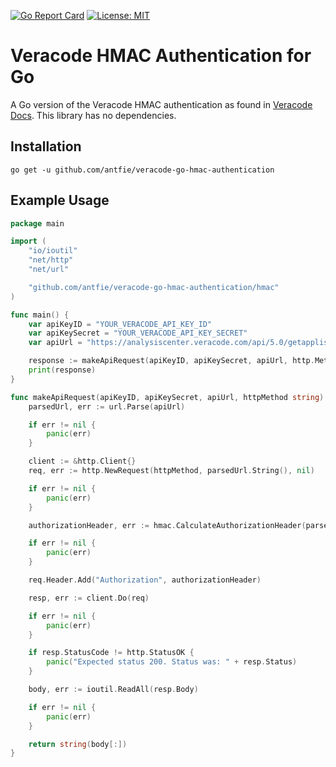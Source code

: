 [![Go Report Card](https://goreportcard.com/badge/github.com/antfie/veracode-go-hmac-authentication)](https://goreportcard.com/report/github.com/antfie/veracode-go-hmac-authentication) [![License: MIT](https://img.shields.io/badge/License-MIT-blue.svg)](https://github.com/antfie/veracode-go-hmac-authentication/blob/master/LICENSE)

# Veracode HMAC Authentication for Go

A Go version of the Veracode HMAC authentication as found in [Veracode Docs](https://docs.veracode.com/r/c_hmac_signing_example). This library has no dependencies.

## Installation

```
go get -u github.com/antfie/veracode-go-hmac-authentication
```

## Example Usage

```go
package main

import (
	"io/ioutil"
	"net/http"
	"net/url"

	"github.com/antfie/veracode-go-hmac-authentication/hmac"
)

func main() {
	var apiKeyID = "YOUR_VERACODE_API_KEY_ID"
	var apiKeySecret = "YOUR_VERACODE_API_KEY_SECRET"
	var apiUrl = "https://analysiscenter.veracode.com/api/5.0/getapplist.do"

	response := makeApiRequest(apiKeyID, apiKeySecret, apiUrl, http.MethodGet)
	print(response)
}

func makeApiRequest(apiKeyID, apiKeySecret, apiUrl, httpMethod string) string {
	parsedUrl, err := url.Parse(apiUrl)

	if err != nil {
		panic(err)
	}

	client := &http.Client{}
	req, err := http.NewRequest(httpMethod, parsedUrl.String(), nil)

	if err != nil {
		panic(err)
	}

	authorizationHeader, err := hmac.CalculateAuthorizationHeader(parsedUrl, httpMethod, apiKeyID, apiKeySecret)

	if err != nil {
		panic(err)
	}

	req.Header.Add("Authorization", authorizationHeader)

	resp, err := client.Do(req)

	if err != nil {
		panic(err)
	}

	if resp.StatusCode != http.StatusOK {
		panic("Expected status 200. Status was: " + resp.Status)
	}

	body, err := ioutil.ReadAll(resp.Body)

	if err != nil {
		panic(err)
	}

	return string(body[:])
}
```
